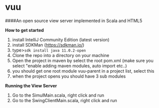 # vuu
####An open source view server implemented in Scala and HTML5

**How to get started**

1) install IntelliJ Community Edition (latest version) 
2) install SDKMan (https://sdkman.io/)
3) type>```sdk install java 11.0.2-open```
4) Clone the repo into a directory on your machine 
5) Open the project in maven by select the root pom.xml (make sure you select "enable adding maven modules, auto import etc..) 
6) you should get one root module vuu-parent in a project list, select this
7) when the project opens you should have 3 sub modules

**Running the View Server**

1) Go to the SimulMain.scala, right click and run
2) Go to the SwingClientMain.scala, right click and run



 




